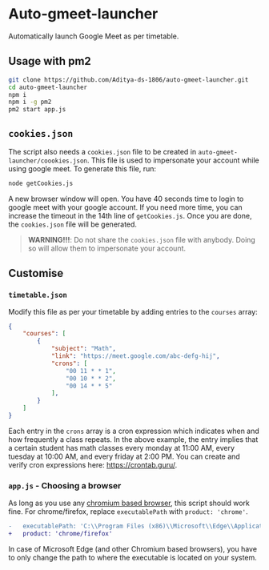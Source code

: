# Auto-gmeet-launcher

Automatically launch Google Meet as per timetable.

## Usage with pm2

```bash
git clone https://github.com/Aditya-ds-1806/auto-gmeet-launcher.git
cd auto-gmeet-launcher
npm i
npm i -g pm2
pm2 start app.js
```

## `cookies.json`

The script also needs a `cookies.json` file to be created in `auto-gmeet-launcher/coookies.json`. This file is used to impersonate your account while using google meet. To generate this file, run:

```bash
node getCookies.js
```

A new browser window will open. You have 40 seconds time to login to google meet with your google account. If you need more time, you can increase the timeout in the 14th line of `getCookies.js`. Once you are done, the `cookies.json` file will be generated.

> **WARNING!!!**: Do not share the `cookies.json` file with anybody. Doing so will allow them to impersonate your account.

## Customise

### `timetable.json`

Modify this file as per your timetable by adding entries to the `courses` array:

```json
{
    "courses": [
        {
            "subject": "Math",
            "link": "https://meet.google.com/abc-defg-hij",
            "crons": [
                "00 11 * * 1",
                "00 10 * * 2",
                "00 14 * * 5"
            ],
        }
    ]
}
```

Each entry in the `crons` array is a cron expression which indicates when and how frequently a class repeats. In the above example, the entry implies that a certain student has math classes every monday at 11:00 AM, every tuesday at 10:00 AM, and every friday at 2:00 PM. You can create and verify cron expressions here: <https://crontab.guru/>.

### `app.js` - Choosing a browser

As long as you use any [chromium based browser](https://en.wikipedia.org/wiki/Chromium_(web_browser)#Browsers_based_on_Chromium), this script should work fine. For chrome/firefox, replace `executablePath` with `product: 'chrome'`.

```diff
-   executablePath: 'C:\\Program Files (x86)\\Microsoft\\Edge\\Application\\msedge.exe',
+   product: 'chrome/firefox'
```

In case of Microsoft Edge (and other Chromium based browsers), you have to only change the path to where the executable is located on your system.
